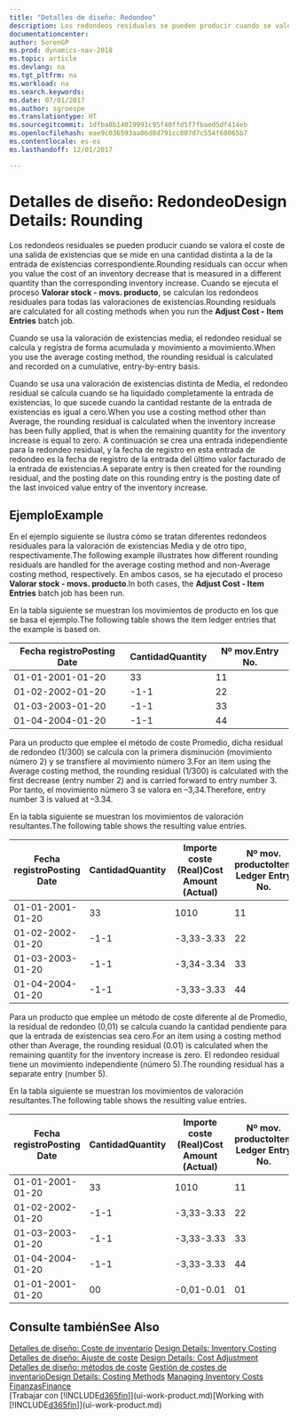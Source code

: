 ```yaml
---
title: "Detalles de diseño: Redondeo"
description: Los redondeos residuales se pueden producir cuando se valora el coste de una salida de existencias que se mide en una cantidad distinta a la de la entrada de existencias correspondiente. Cuando se ejecuta el proceso **Valorar stock - movs. producto**, se calculan los redondeos residuales para todas las valoraciones de existencias.
documentationcenter: 
author: SorenGP
ms.prod: dynamics-nav-2018
ms.topic: article
ms.devlang: na
ms.tgt_pltfrm: na
ms.workload: na
ms.search.keywords: 
ms.date: 07/01/2017
ms.author: sgroespe
ms.translationtype: HT
ms.sourcegitcommit: 1dfba8b14019991c95f40ffd5f7fbaed5df414eb
ms.openlocfilehash: eae9c036593aa06d8d791cc807d7c554f68065b7
ms.contentlocale: es-es
ms.lasthandoff: 12/01/2017

---
```

# <a name="design-details-rounding"></a><span data-ttu-id="88a1d-104">Detalles de diseño: Redondeo</span><span class="sxs-lookup"><span data-stu-id="88a1d-104">Design Details: Rounding</span></span>
<span data-ttu-id="88a1d-105">Los redondeos residuales se pueden producir cuando se valora el coste de una salida de existencias que se mide en una cantidad distinta a la de la entrada de existencias correspondiente.</span><span class="sxs-lookup"><span data-stu-id="88a1d-105">Rounding residuals can occur when you value the cost of an inventory decrease that is measured in a different quantity than the corresponding inventory increase.</span></span> <span data-ttu-id="88a1d-106">Cuando se ejecuta el proceso **Valorar stock - movs. producto**, se calculan los redondeos residuales para todas las valoraciones de existencias.</span><span class="sxs-lookup"><span data-stu-id="88a1d-106">Rounding residuals are calculated for all costing methods when you run the **Adjust Cost - Item Entries** batch job.</span></span>  

 <span data-ttu-id="88a1d-107">Cuando se usa la valoración de existencias media, el redondeo residual se calcula y registra de forma acumulada y movimiento a movimiento.</span><span class="sxs-lookup"><span data-stu-id="88a1d-107">When you use the average costing method, the rounding residual is calculated and recorded on a cumulative, entry-by-entry basis.</span></span>  

 <span data-ttu-id="88a1d-108">Cuando se usa una valoración de existencias distinta de Media, el redondeo residual se calcula cuando se ha liquidado completamente la entrada de existencias, lo que sucede cuando la cantidad restante de la entrada de existencias es igual a cero.</span><span class="sxs-lookup"><span data-stu-id="88a1d-108">When you use a costing method other than Average, the rounding residual is calculated when the inventory increase has been fully applied, that is when the remaining quantity for the inventory increase is equal to zero.</span></span> <span data-ttu-id="88a1d-109">A continuación se crea una entrada independiente para la redondeo residual, y la fecha de registro en esta entrada de redondeo es la fecha de registro de la entrada del último valor facturado de la entrada de existencias.</span><span class="sxs-lookup"><span data-stu-id="88a1d-109">A separate entry is then created for the rounding residual, and the posting date on this rounding entry is the posting date of the last invoiced value entry of the inventory increase.</span></span>  

## <a name="example"></a><span data-ttu-id="88a1d-110">Ejemplo</span><span class="sxs-lookup"><span data-stu-id="88a1d-110">Example</span></span>  
 <span data-ttu-id="88a1d-111">En el ejemplo siguiente se ilustra cómo se tratan diferentes redondeos residuales para la valoración de existencias Media y de otro tipo, respectivamente.</span><span class="sxs-lookup"><span data-stu-id="88a1d-111">The following example illustrates how different rounding residuals are handled for the average costing method and non-Average costing method, respectively.</span></span> <span data-ttu-id="88a1d-112">En ambos casos, se ha ejecutado el proceso **Valorar stock - movs. producto**.</span><span class="sxs-lookup"><span data-stu-id="88a1d-112">In both cases, the **Adjust Cost - Item Entries** batch job has been run.</span></span>  

 <span data-ttu-id="88a1d-113">En la tabla siguiente se muestran los movimientos de producto en los que se basa el ejemplo.</span><span class="sxs-lookup"><span data-stu-id="88a1d-113">The following table shows the item ledger entries that the example is based on.</span></span>  

|<span data-ttu-id="88a1d-114">Fecha registro</span><span class="sxs-lookup"><span data-stu-id="88a1d-114">Posting Date</span></span>|<span data-ttu-id="88a1d-115">Cantidad</span><span class="sxs-lookup"><span data-stu-id="88a1d-115">Quantity</span></span>|<span data-ttu-id="88a1d-116">Nº mov.</span><span class="sxs-lookup"><span data-stu-id="88a1d-116">Entry No.</span></span>|  
|------------------|--------------|---------------|  
|<span data-ttu-id="88a1d-117">01-01-20</span><span class="sxs-lookup"><span data-stu-id="88a1d-117">01-01-20</span></span>|<span data-ttu-id="88a1d-118">3</span><span class="sxs-lookup"><span data-stu-id="88a1d-118">3</span></span>|<span data-ttu-id="88a1d-119">1</span><span class="sxs-lookup"><span data-stu-id="88a1d-119">1</span></span>|  
|<span data-ttu-id="88a1d-120">01-02-20</span><span class="sxs-lookup"><span data-stu-id="88a1d-120">02-01-20</span></span>|<span data-ttu-id="88a1d-121">-1</span><span class="sxs-lookup"><span data-stu-id="88a1d-121">-1</span></span>|<span data-ttu-id="88a1d-122">2</span><span class="sxs-lookup"><span data-stu-id="88a1d-122">2</span></span>|  
|<span data-ttu-id="88a1d-123">01-03-20</span><span class="sxs-lookup"><span data-stu-id="88a1d-123">03-01-20</span></span>|<span data-ttu-id="88a1d-124">-1</span><span class="sxs-lookup"><span data-stu-id="88a1d-124">-1</span></span>|<span data-ttu-id="88a1d-125">3</span><span class="sxs-lookup"><span data-stu-id="88a1d-125">3</span></span>|  
|<span data-ttu-id="88a1d-126">01-04-20</span><span class="sxs-lookup"><span data-stu-id="88a1d-126">04-01-20</span></span>|<span data-ttu-id="88a1d-127">-1</span><span class="sxs-lookup"><span data-stu-id="88a1d-127">-1</span></span>|<span data-ttu-id="88a1d-128">4</span><span class="sxs-lookup"><span data-stu-id="88a1d-128">4</span></span>|  

 <span data-ttu-id="88a1d-129">Para un producto que emplee el método de coste Promedio, dicha residual de redondeo (1/300) se calcula con la primera disminución (movimiento número 2) y se transfiere al movimiento número 3.</span><span class="sxs-lookup"><span data-stu-id="88a1d-129">For an item using the Average costing method, the rounding residual (1/300) is calculated with the first decrease (entry number 2) and is carried forward to entry number 3.</span></span> <span data-ttu-id="88a1d-130"> Por tanto, el movimiento número 3 se valora en –3,34.</span><span class="sxs-lookup"><span data-stu-id="88a1d-130">Therefore, entry number 3 is valued at –3.34.</span></span>  

 <span data-ttu-id="88a1d-131">En la tabla siguiente se muestran los movimientos de valoración resultantes.</span><span class="sxs-lookup"><span data-stu-id="88a1d-131">The following table shows the resulting value entries.</span></span>  

|<span data-ttu-id="88a1d-132">Fecha registro</span><span class="sxs-lookup"><span data-stu-id="88a1d-132">Posting Date</span></span>|<span data-ttu-id="88a1d-133">Cantidad</span><span class="sxs-lookup"><span data-stu-id="88a1d-133">Quantity</span></span>|<span data-ttu-id="88a1d-134">Importe coste (Real)</span><span class="sxs-lookup"><span data-stu-id="88a1d-134">Cost Amount (Actual)</span></span>|<span data-ttu-id="88a1d-135">Nº mov. producto</span><span class="sxs-lookup"><span data-stu-id="88a1d-135">Item Ledger Entry No.</span></span>|<span data-ttu-id="88a1d-136">Nº mov.</span><span class="sxs-lookup"><span data-stu-id="88a1d-136">Entry No.</span></span>|  
|------------------|--------------|----------------------------|---------------------------|---------------|  
|<span data-ttu-id="88a1d-137">01-01-20</span><span class="sxs-lookup"><span data-stu-id="88a1d-137">01-01-20</span></span>|<span data-ttu-id="88a1d-138">3</span><span class="sxs-lookup"><span data-stu-id="88a1d-138">3</span></span>|<span data-ttu-id="88a1d-139">10</span><span class="sxs-lookup"><span data-stu-id="88a1d-139">10</span></span>|<span data-ttu-id="88a1d-140">1</span><span class="sxs-lookup"><span data-stu-id="88a1d-140">1</span></span>|<span data-ttu-id="88a1d-141">1</span><span class="sxs-lookup"><span data-stu-id="88a1d-141">1</span></span>|  
|<span data-ttu-id="88a1d-142">01-02-20</span><span class="sxs-lookup"><span data-stu-id="88a1d-142">02-01-20</span></span>|<span data-ttu-id="88a1d-143">-1</span><span class="sxs-lookup"><span data-stu-id="88a1d-143">-1</span></span>|<span data-ttu-id="88a1d-144">-3,33</span><span class="sxs-lookup"><span data-stu-id="88a1d-144">-3.33</span></span>|<span data-ttu-id="88a1d-145">2</span><span class="sxs-lookup"><span data-stu-id="88a1d-145">2</span></span>|<span data-ttu-id="88a1d-146">2</span><span class="sxs-lookup"><span data-stu-id="88a1d-146">2</span></span>|  
|<span data-ttu-id="88a1d-147">01-03-20</span><span class="sxs-lookup"><span data-stu-id="88a1d-147">03-01-20</span></span>|<span data-ttu-id="88a1d-148">-1</span><span class="sxs-lookup"><span data-stu-id="88a1d-148">-1</span></span>|<span data-ttu-id="88a1d-149">-3,34</span><span class="sxs-lookup"><span data-stu-id="88a1d-149">-3.34</span></span>|<span data-ttu-id="88a1d-150">3</span><span class="sxs-lookup"><span data-stu-id="88a1d-150">3</span></span>|<span data-ttu-id="88a1d-151">3</span><span class="sxs-lookup"><span data-stu-id="88a1d-151">3</span></span>|  
|<span data-ttu-id="88a1d-152">01-04-20</span><span class="sxs-lookup"><span data-stu-id="88a1d-152">04-01-20</span></span>|<span data-ttu-id="88a1d-153">-1</span><span class="sxs-lookup"><span data-stu-id="88a1d-153">-1</span></span>|<span data-ttu-id="88a1d-154">-3,33</span><span class="sxs-lookup"><span data-stu-id="88a1d-154">-3.33</span></span>|<span data-ttu-id="88a1d-155">4</span><span class="sxs-lookup"><span data-stu-id="88a1d-155">4</span></span>|<span data-ttu-id="88a1d-156">4</span><span class="sxs-lookup"><span data-stu-id="88a1d-156">4</span></span>|  

 <span data-ttu-id="88a1d-157">Para un producto que emplee un método de coste diferente al de Promedio, la residual de redondeo (0,01) se calcula cuando la cantidad pendiente para que la entrada de existencias sea cero.</span><span class="sxs-lookup"><span data-stu-id="88a1d-157">For an item using a costing method other than Average, the rounding residual (0.01) is calculated when the remaining quantity for the inventory increase is zero.</span></span> <span data-ttu-id="88a1d-158">El redondeo residual tiene un movimiento independiente (número 5).</span><span class="sxs-lookup"><span data-stu-id="88a1d-158">The rounding residual has a separate entry (number 5).</span></span>  

 <span data-ttu-id="88a1d-159">En la tabla siguiente se muestran los movimientos de valoración resultantes.</span><span class="sxs-lookup"><span data-stu-id="88a1d-159">The following table shows the resulting value entries.</span></span>  

|<span data-ttu-id="88a1d-160">Fecha registro</span><span class="sxs-lookup"><span data-stu-id="88a1d-160">Posting Date</span></span>|<span data-ttu-id="88a1d-161">Cantidad</span><span class="sxs-lookup"><span data-stu-id="88a1d-161">Quantity</span></span>|<span data-ttu-id="88a1d-162">Importe coste (Real)</span><span class="sxs-lookup"><span data-stu-id="88a1d-162">Cost Amount (Actual)</span></span>|<span data-ttu-id="88a1d-163">Nº mov. producto</span><span class="sxs-lookup"><span data-stu-id="88a1d-163">Item Ledger Entry No.</span></span>|<span data-ttu-id="88a1d-164">Nº mov.</span><span class="sxs-lookup"><span data-stu-id="88a1d-164">Entry No.</span></span>|  
|------------------|--------------|----------------------------|---------------------------|---------------|  
|<span data-ttu-id="88a1d-165">01-01-20</span><span class="sxs-lookup"><span data-stu-id="88a1d-165">01-01-20</span></span>|<span data-ttu-id="88a1d-166">3</span><span class="sxs-lookup"><span data-stu-id="88a1d-166">3</span></span>|<span data-ttu-id="88a1d-167">10</span><span class="sxs-lookup"><span data-stu-id="88a1d-167">10</span></span>|<span data-ttu-id="88a1d-168">1</span><span class="sxs-lookup"><span data-stu-id="88a1d-168">1</span></span>|<span data-ttu-id="88a1d-169">1</span><span class="sxs-lookup"><span data-stu-id="88a1d-169">1</span></span>|  
|<span data-ttu-id="88a1d-170">01-02-20</span><span class="sxs-lookup"><span data-stu-id="88a1d-170">02-01-20</span></span>|<span data-ttu-id="88a1d-171">-1</span><span class="sxs-lookup"><span data-stu-id="88a1d-171">-1</span></span>|<span data-ttu-id="88a1d-172">-3,33</span><span class="sxs-lookup"><span data-stu-id="88a1d-172">-3.33</span></span>|<span data-ttu-id="88a1d-173">2</span><span class="sxs-lookup"><span data-stu-id="88a1d-173">2</span></span>|<span data-ttu-id="88a1d-174">2</span><span class="sxs-lookup"><span data-stu-id="88a1d-174">2</span></span>|  
|<span data-ttu-id="88a1d-175">01-03-20</span><span class="sxs-lookup"><span data-stu-id="88a1d-175">03-01-20</span></span>|<span data-ttu-id="88a1d-176">-1</span><span class="sxs-lookup"><span data-stu-id="88a1d-176">-1</span></span>|<span data-ttu-id="88a1d-177">-3,33</span><span class="sxs-lookup"><span data-stu-id="88a1d-177">-3.33</span></span>|<span data-ttu-id="88a1d-178">3</span><span class="sxs-lookup"><span data-stu-id="88a1d-178">3</span></span>|<span data-ttu-id="88a1d-179">3</span><span class="sxs-lookup"><span data-stu-id="88a1d-179">3</span></span>|  
|<span data-ttu-id="88a1d-180">01-04-20</span><span class="sxs-lookup"><span data-stu-id="88a1d-180">04-01-20</span></span>|<span data-ttu-id="88a1d-181">-1</span><span class="sxs-lookup"><span data-stu-id="88a1d-181">-1</span></span>|<span data-ttu-id="88a1d-182">-3,33</span><span class="sxs-lookup"><span data-stu-id="88a1d-182">-3.33</span></span>|<span data-ttu-id="88a1d-183">4</span><span class="sxs-lookup"><span data-stu-id="88a1d-183">4</span></span>|<span data-ttu-id="88a1d-184">4</span><span class="sxs-lookup"><span data-stu-id="88a1d-184">4</span></span>|  
|<span data-ttu-id="88a1d-185">01-01-20</span><span class="sxs-lookup"><span data-stu-id="88a1d-185">01-01-20</span></span>|<span data-ttu-id="88a1d-186">0</span><span class="sxs-lookup"><span data-stu-id="88a1d-186">0</span></span>|<span data-ttu-id="88a1d-187">-0,01</span><span class="sxs-lookup"><span data-stu-id="88a1d-187">-0.01</span></span>|<span data-ttu-id="88a1d-188">0</span><span class="sxs-lookup"><span data-stu-id="88a1d-188">1</span></span>|<span data-ttu-id="88a1d-189">5</span><span class="sxs-lookup"><span data-stu-id="88a1d-189">5</span></span>|  

## <a name="see-also"></a><span data-ttu-id="88a1d-190">Consulte también</span><span class="sxs-lookup"><span data-stu-id="88a1d-190">See Also</span></span>  
 <span data-ttu-id="88a1d-191">[Detalles de diseño: Coste de inventario](design-details-inventory-costing.md) </span><span class="sxs-lookup"><span data-stu-id="88a1d-191">[Design Details: Inventory Costing](design-details-inventory-costing.md) </span></span>  
 <span data-ttu-id="88a1d-192">[Detalles de diseño: Ajuste de coste](design-details-cost-adjustment.md) </span><span class="sxs-lookup"><span data-stu-id="88a1d-192">[Design Details: Cost Adjustment](design-details-cost-adjustment.md) </span></span>  
 <span data-ttu-id="88a1d-193">[Detalles de diseño: métodos de coste](design-details-costing-methods.md) [Gestión de costes de inventario](finance-manage-inventory-costs.md)</span><span class="sxs-lookup"><span data-stu-id="88a1d-193">[Design Details: Costing Methods](design-details-costing-methods.md) [Managing Inventory Costs](finance-manage-inventory-costs.md)</span></span>  
 [<span data-ttu-id="88a1d-194">Finanzas</span><span class="sxs-lookup"><span data-stu-id="88a1d-194">Finance</span></span>](finance.md)  
 <span data-ttu-id="88a1d-195">[Trabajar con [!INCLUDE[d365fin](includes/d365fin_md.md)]](ui-work-product.md)</span><span class="sxs-lookup"><span data-stu-id="88a1d-195">[Working with [!INCLUDE[d365fin](includes/d365fin_md.md)]](ui-work-product.md)</span></span>

